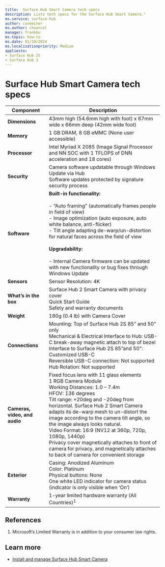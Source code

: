 ```yaml
---
title:  Surface Hub Smart Camera tech specs
description: Lists tech specs for the Surface Hub Smart Camera."
ms.service: surface-hub
author: coveminer
ms.author: chauncel
manager: frankbu
ms.topic: how-to
ms.date: 01/19/2024
ms.localizationpriority: Medium
appliesto:
- Surface Hub 2S
- Surface Hub 3
---
```


# Surface Hub Smart Camera tech specs


| Component                     | Description                                                                                                                                                                                                                                                                                                                                                                                                                                                                                                                 |
| ----------------------------- | --------------------------------------------------------------------------------------------------------------------------------------------------------------------------------------------------------------------------------------------------------------------------------------------------------------------------------------------------------------------------------------------------------------------------------------------------------------------------------------------------------------------------- |
| **Dimensions**                | 43mm high (54.6mm high with foot) x 67mm wide x 66mm deep (42mm wide foot)                                                                                                                                                                                                                                                                                                                                                                                                                                                  |
| **Memory**                    | 1 GB DRAM, 8 GB eMMC (None user accessible)                                                                                                                                                                                                                                                                                                                                                                                                                                                                                 |
| **Processor**                 | Intel Myriad X 2085 (Image Signal Processor and NN SOC with 1 TFLOPS of DNN acceleration and 18 cores)                                                                                                                                                                                                                                                                                                                                                                                                                      |
| **Security**                  | Camera software updatable through Windows Update via Hub<br>Software updates protected by signature security process                                                                                                                                                                                                                                                                                                                                                                                                        |
| **Software**                  | **Built-in functionality:**<br><br>- “Auto framing” (automatically frames people in field of view)<br>- Image optimization (auto exposure, auto white balance, anti-flicker)<br>- Tilt angle adapting de-warp/un-distortion for natural faces across the field of view<br><br>**Upgradability:**<br><br>- Internal Camera firmware can be updated with new functionality or bug fixes through Windows Update                                                                                                                |
| **Sensors**                   | Sensor Resolution: 4K                                                                                                                                                                                                                                                                                                                                                                                                                                                                                                       |
| **What’s in the box**         | Surface Hub 2 Smart Camera with privacy cover<br>Quick Start Guide<br>Safety and warranty documents                                                                                                                                                                                                                                                                                                                                                                                                                         |
| **Weight**                    | 180g (0.4 lb) with Camera Cover                                                                                                                                                                                                                                                                                                                                                                                                                                                                                             |
| **Connections**               | Mounting: Top of Surface Hub 2S 85” and 50” only<br>Mechanical & Electrical Interface to Hub: USB-C break-away magnetic attach to top of bezel<br>Interface to Surface Hub 2S 85”and 50”: Customized USB-C<br>Reversible USB-C connection: Not supported<br>Hub Rotation: Not supported                                                                                                                                                                                                                                     |
| **Cameras, video, and audio** | Fixed focus lens with 11 glass elements<br>1 RGB Camera Module<br>Working Distances: 1.0 – 7.4m<br>HFOV: 136 degrees<br>Tilt range: +20deg and -20deg from horizontal. Surface Hub 2 Smart Camera adapts its de-warp mesh to un-distort the image according to the camera tilt angle, so the image always looks natural.<br>Video Format: 16:9 (NV12 at 360p, 720p, 1080p, 1440p)<br>Privacy cover magnetically attaches to front of camera for privacy, and magnetically attaches to back of camera for convenient storage |
| **Exterior**                  | Casing: Anodized Aluminum<br>Color: Platinum<br>Physical buttons: None<br>One white LED indicator for camera status (indicator is only visible when ‘On’)                                                                                                                                                                                                                                                                                                                                                                   |
| **Warranty**                  | 1-year limited hardware warranty (All Countries)<sup>1</sup>                                                                                                                                                                                                                                                                                                                                                                                                                                                                            |

## References

1. Microsoft’s Limited Warranty is in addition to your consumer law rights.

## Learn more

- [Install and manage Surface Hub Smart Camera](surface-hub-smart-camera.md)